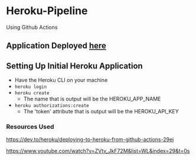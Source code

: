 # Heroku-Pipeline
Using Github Actions

## Application Deployed [here](https://hidden-earth-94007.herokuapp.com/)

## Setting Up Initial Heroku Application
* Have the Heroku CLI on your machine
* `heroku login`
* `heroku create`
  * The name that is output will be the HEROKU_APP_NAME
* `heroku authorizations:create`
  * The 'token' attribute that is output will be the HEROKU_API_KEY

### Resources Used
https://dev.to/heroku/deploying-to-heroku-from-github-actions-29ej

https://www.youtube.com/watch?v=ZVtv_JkF72M&list=WL&index=29&t=0s
